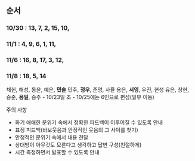 ## 순서
### 10/30  : 13, 7, 2, 15, 10,
### 11/1 : 4, 9, 6, 1, 11,
### 11/6 : 16, 8, 17, 3, 12,
### 11/8 : 18, 5, 14


채헌, 해성, 동윤, 예은, **민솔**
민주, **정우**, 준명, 사율
용은, **서영**, 우진, 현성
유은, 창현, 승준, **용일**, 승주
	- 10/23일 조
	- 10/25에는 6인으로 편성(일부 이동)


주의 사항
- 화기 애애한 분위기 속에서 정확한 피드백이 이루어질 수 있도록 안내
- 표정 피드백(바보웃음과 안정적인 웃음의 그 사이를 찾기)
- 안정적인 분위기 속에서 내용 전달
- 상대방이 아무것도 모른다고 생각하고 답변 구성(친절하게)
- 시간 측정하면서 발표할 수 있도록 안내